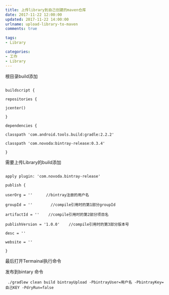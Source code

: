 ```yaml
---
title: 上传library到自己创建的maven仓库
date: 2017-11-22 12:00:00
updated: 2017-11-22 14:00:00
urlname: upload-library-to-maven
comments: true

tags:
- Library

categories: 
- 工作 
- Library
---
```


根目录build添加

```

buildscript {

repositories {

jcenter()

}

dependencies {

classpath 'com.android.tools.build:gradle:2.2.2'

classpath 'com.novoda:bintray-release:0.3.4'

}

```


需要上传Library的build添加

```

apply plugin: 'com.novoda.bintray-release'

publish {

userOrg = ''      //bintray注册的用户名

groupId = ''        //compile引用时的第1部分groupId

artifactId = ''    //compile引用时的第2部分项目名

publishVersion = '1.0.0'    //compile引用时的第3部分版本号

desc = ''

website = ''

}

```

最后打开Termainal执行命令

发布到bintary 命令

``` ./gradlew clean build bintrayUpload -PbintrayUser=用户名 -PbintrayKey=自己KEY -PdryRun=false```

